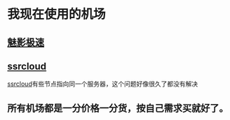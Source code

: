 # 我现在使用的机场

## [魅影极速](https://docs.nameless13.com/kejin)

## [ssrcloud](https://www.clashcloud.net/#/auth/register?code=BDcQ)
[ssrcloud](https://www.clashcloud.net/#/auth/register?code=BDcQ)有些节点指向同一个服务器，这个问题好像很久了都没有解决

##  所有机场都是一分价格一分货，按自己需求买就好了。
